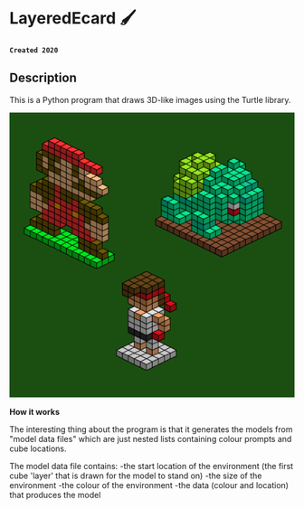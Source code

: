 # LayeredEcard 🖌

**`Created 2020`**

## Description
This is a Python program that draws 3D-like images using the Turtle library. 

![Layered Ecard](https://github.com/joet-dev/LayeredEcard/blob/master/blockArt.png?raw=true)

**How it works**

The interesting thing about the program is that it generates the models from "model data files" which are just nested lists containing colour prompts and cube locations. 

The model data file contains:
 -the start location of the environment (the first cube 'layer' that is drawn for the model to stand on)
 -the size of the environment
 -the colour of the environment
 -the data (colour and location) that produces the model
